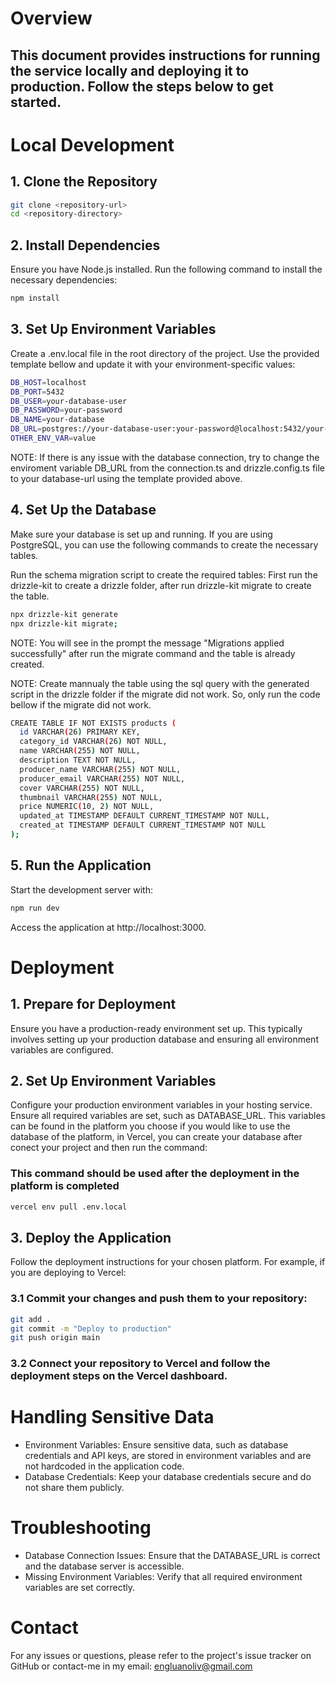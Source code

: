 # Overview
## This document provides instructions for running the service locally and deploying it to production. Follow the steps below to get started.

# Local Development

## 1. Clone the Repository

```bash
git clone <repository-url>
cd <repository-directory>
```

## 2. Install Dependencies
Ensure you have Node.js installed. Run the following command to install the necessary dependencies:

```bash
npm install
```

## 3. Set Up Environment Variables
Create a .env.local file in the root directory of the project. Use the provided template bellow and update it with your environment-specific values:

```bash
DB_HOST=localhost
DB_PORT=5432
DB_USER=your-database-user
DB_PASSWORD=your-password
DB_NAME=your-database
DB_URL=postgres://your-database-user:your-password@localhost:5432/your-database
OTHER_ENV_VAR=value
```

NOTE: If there is any issue with the database connection, try to change the enviroment variable DB_URL from the connection.ts and drizzle.config.ts file to your database-url using the template provided above.

## 4. Set Up the Database
Make sure your database is set up and running. If you are using PostgreSQL, you can use the following commands to create the necessary tables.

Run the schema migration script to create the required tables:
First run the drizzle-kit to create a drizzle folder, after run drizzle-kit migrate to create the table.

```bash
npx drizzle-kit generate
npx drizzle-kit migrate;
```

NOTE: You will see in the prompt the message "Migrations applied successfully" after run the migrate command and the table is already created.

NOTE: Create mannualy the table using the sql query with the generated script in the drizzle folder if the migrate did not work. So, only run the code bellow if the migrate did not work.

```bash
CREATE TABLE IF NOT EXISTS products (
  id VARCHAR(26) PRIMARY KEY,
  category_id VARCHAR(26) NOT NULL,
  name VARCHAR(255) NOT NULL,
  description TEXT NOT NULL,
  producer_name VARCHAR(255) NOT NULL,
  producer_email VARCHAR(255) NOT NULL,
  cover VARCHAR(255) NOT NULL,
  thumbnail VARCHAR(255) NOT NULL,
  price NUMERIC(10, 2) NOT NULL,
  updated_at TIMESTAMP DEFAULT CURRENT_TIMESTAMP NOT NULL,
  created_at TIMESTAMP DEFAULT CURRENT_TIMESTAMP NOT NULL
);
```

## 5. Run the Application
Start the development server with:

```bash
npm run dev
```
Access the application at http://localhost:3000.

# Deployment

## 1. Prepare for Deployment
Ensure you have a production-ready environment set up. This typically involves setting up your production database and ensuring all environment variables are configured.

## 2. Set Up Environment Variables
Configure your production environment variables in your hosting service. Ensure all required variables are set, such as DATABASE_URL.
This variables can be found in the platform you choose if you would like to use the database of the platform, in Vercel, you can create your database after conect your project and then run the command:

### This command should be used after the deployment in the platform is completed

```bash
vercel env pull .env.local
```

## 3. Deploy the Application
Follow the deployment instructions for your chosen platform. For example, if you are deploying to Vercel:

### 3.1 Commit your changes and push them to your repository:

```bash
git add .
git commit -m "Deploy to production"
git push origin main
```

### 3.2 Connect your repository to Vercel and follow the deployment steps on the Vercel dashboard.

# Handling Sensitive Data
* Environment Variables: Ensure sensitive data, such as database credentials and API keys, are stored in environment variables and are not hardcoded in the application code.
* Database Credentials: Keep your database credentials secure and do not share them publicly.

# Troubleshooting
* Database Connection Issues: Ensure that the DATABASE_URL is correct and the database server is accessible.
* Missing Environment Variables: Verify that all required environment variables are set correctly.

# Contact
For any issues or questions, please refer to the project's issue tracker on GitHub or contact-me in my email: engluanoliv@gmail.com
